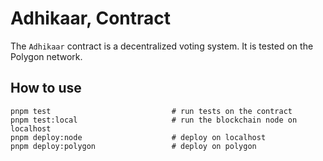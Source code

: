 # Adhikaar, Contract

The `Adhikaar` contract is a decentralized voting system.
It is tested on the Polygon network.


## How to use
```shell
pnpm test                           # run tests on the contract
pnpm test:local                     # run the blockchain node on localhost
pnpm deploy:node                    # deploy on localhost
pnpm deploy:polygon                 # deploy on polygon
```
